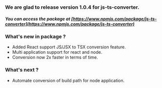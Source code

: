### We are glad to release version 1.0.4 for js-ts-converter.
  
##### You can access the package at [https://www.npmjs.com/package/js-ts-converter](https://www.npmjs.com/package/js-ts-converter)

### What's new in package ?
- Added React support JS/JSX to TSX conversion feature.
-  Multi application support for react and node.
- Conversion now 2x faster in terms of time.

### What's next ?  
- Automate conversion of build path for node application.